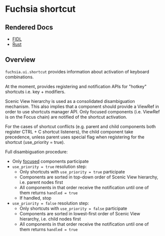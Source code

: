 # Fuchsia shortcut

## Rendered Docs

* [FIDL](https://fuchsia.dev/reference/fidl/fuchsia.ui.shortcut)
* [Rust](https://fuchsia-docs.firebaseapp.com/rust/fidl_fuchsia_ui_shortcut/index.html)

## Overview

`fuchsia.ui.shortcut` provides information about activation of keyboard
combinations.

At the moment, provides registering and notification APIs for "hotkey" shortcuts
i.e. key + modifiers.

Scenic View hierarchy is used as a consolidated disambiguation mechanism. This
also implies that a component should provide a ViewRef in order to use shortcuts
manager API. Only focused components (i.e. ViewRef is on the Focus chain) are
notified of the shortcut activation.

For the cases of shortcut conflicts (e.g. parent and child components both
register CTRL + C shortcut listeners), the child component take precedence,
unless parent uses special flag when registering for the shortcut
(use_priority = true).

Full disambiguation procedure:
- Only [focused](https://fuchsia.dev/fuchsia-src/concepts/graphics/scenic/focus_chain) components
  participate
- `use_priority = true` resolution step:
  - Only shortcuts with `use_priority = true` participate
  - Components are sorted in top-down order of Scenic View hierarchy, i.e. parent nodes first
  - All components in that order receive the notification until one of them
  returns `handled = true`
  - If handled, stop
- `use_priority = false` resolution step:
  - Only shortcuts with `use_priority = false` participate
  - Components are sorted in lowest-first order of Scenic View hierarchy, i.e. child nodes first
  - All components in that order receive the notification until one of them returns `handled = true`
